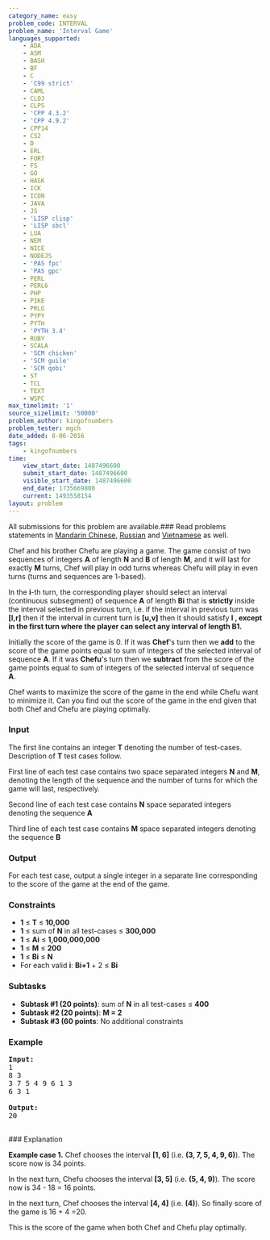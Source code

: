 ```yaml
---
category_name: easy
problem_code: INTERVAL
problem_name: 'Interval Game'
languages_supported:
    - ADA
    - ASM
    - BASH
    - BF
    - C
    - 'C99 strict'
    - CAML
    - CLOJ
    - CLPS
    - 'CPP 4.3.2'
    - 'CPP 4.9.2'
    - CPP14
    - CS2
    - D
    - ERL
    - FORT
    - FS
    - GO
    - HASK
    - ICK
    - ICON
    - JAVA
    - JS
    - 'LISP clisp'
    - 'LISP sbcl'
    - LUA
    - NEM
    - NICE
    - NODEJS
    - 'PAS fpc'
    - 'PAS gpc'
    - PERL
    - PERL6
    - PHP
    - PIKE
    - PRLG
    - PYPY
    - PYTH
    - 'PYTH 3.4'
    - RUBY
    - SCALA
    - 'SCM chicken'
    - 'SCM guile'
    - 'SCM qobi'
    - ST
    - TCL
    - TEXT
    - WSPC
max_timelimit: '1'
source_sizelimit: '50000'
problem_author: kingofnumbers
problem_tester: mgch
date_added: 8-06-2016
tags:
    - kingofnumbers
time:
    view_start_date: 1487496600
    submit_start_date: 1487496600
    visible_start_date: 1487496600
    end_date: 1735669800
    current: 1493558154
layout: problem
---
```

All submissions for this problem are available.###  Read problems statements in [Mandarin Chinese](http://www.codechef.com/download/translated/FEB17/mandarin/INTERVAL.pdf), [Russian](http://www.codechef.com/download/translated/FEB17/russian/INTERVAL.pdf) and [Vietnamese](http://www.codechef.com/download/translated/FEB17/vietnamese/INTERVAL.pdf) as well.

Chef and his brother Chefu are playing a game. The game consist of two sequences of integers **A** of length **N** and **B** of length **M**, and it will last for exactly **M** turns, Chef will play in odd turns whereas Chefu will play in even turns (turns and sequences are 1-based).

In the **i**-th turn, the corresponding player should select an interval (continuous subsegment) of sequence **A** of length **Bi** that is **strictly** inside the interval selected in previous turn, i.e. if the interval in previous turn was **\[l,r\]** then if the interval in current turn is **\[u,v\]** then it should satisfy **l , except in the first turn where the player can select any interval of length **B1**.**

Initially the score of the game is 0. If it was **Chef**'s turn then we **add** to the score of the game points equal to sum of integers of the selected interval of sequence **A**. If it was **Chefu**'s turn then we **subtract** from the score of the game points equal to sum of integers of the selected interval of sequence **A**.

Chef wants to maximize the score of the game in the end while Chefu want to minimize it. Can you find out the score of the game in the end given that both Chef and Chefu are playing optimally.

### Input

The first line contains an integer **T** denoting the number of test-cases. Description of **T** test cases follow.

First line of each test case contains two space separated integers **N** and **M**, denoting the length of the sequence and the number of turns for which the game will last, respectively.

Second line of each test case contains **N** space separated integers denoting the sequence **A**

Third line of each test case contains **M** space separated integers denoting the sequence **B**

### Output

For each test case, output a single integer in a separate line corresponding to the score of the game at the end of the game.

### Constraints

- **1** ≤ **T** ≤ **10,000**
- **1** ≤ sum of **N** in all test-cases ≤ **300,000**
- **1** ≤ **Ai** ≤ **1,000,000,000**
- **1** ≤ **M** ≤ **200**
- **1** ≤ **Bi** ≤ **N**
- For each valid **i**: **Bi+1** + 2 ≤ **Bi**

### Subtasks

- **Subtask #1 (20 points)**: sum of **N** in all test-cases ≤ **400**
- **Subtask #2 (20 points)**: **M = 2**
- **Subtask #3 (60 points**: No additional constraints

### Example

<pre><b>Input:</b>
<tt>1
8 3
3 7 5 4 9 6 1 3
6 3 1</tt>

<b>Output:</b>
<tt>20</tt>

</pre>### Explanation
**Example case 1.** Chef chooses the interval **\[1, 6\]** (i.e. **(3, 7, 5, 4, 9, 6)**). The score now is 34 points.

In the next turn, Chefu chooses the interval **\[3, 5\]** (i.e. **(5, 4, 9)**). The score now is 34 - 18 = 16 points.

In the next turn, Chef chooses the interval **\[4, 4\]** (i.e. **(4)**). So finally score of the game is 16 + 4 =20.

This is the score of the game when both Chef and Chefu play optimally.
